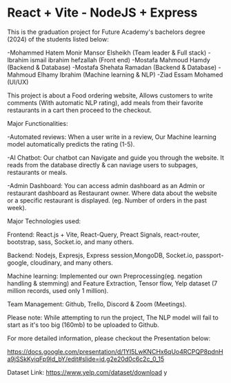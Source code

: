 # React + Vite - NodeJS + Express

This is the graduation project for Future Academy's bachelors degree (2024) of the students listed below:

-Mohammed Hatem Monir Mansor Elsheikh (Team leader & Full stack)
-Ibrahim ismail ibrahim hefzallah (Front end)
-Mostafa Mahmoud Hamdy (Backend & Database)
-Mostafa Shehata Ramadan (Backend & Database)
-Mahmoud Elhamy Ibrahim (Machine learning & NLP)
-Ziad Essam Mohamed (UI/UX)

This project is about a Food ordering website, Allows customers to write comments (With automatic NLP rating), add meals from their favorite restaurants in a cart then proceed to the checkout.

Major Functionalities:

-Automated reviews: When a user write in a review, Our Machine learning model automatically predicts the rating (1-5).

-AI Chatbot: Our chatbot can Navigate and guide you through the website. It reads from the database directly & can naviage users to subpages, restaurants or meals.

-Admin Dashboard: You can access admin dashboard as an Admin or restaurant dashboard as Restaurant owner. Where data about the website or a specific restaurant is displayed. (eg. Number of orders in the past week).

Major Technologies used:

Frontend: React.js + Vite, React-Query, Preact Signals, react-router, bootstrap, sass, Socket.io, and many others.

Backend: Nodejs, Expresjs, Express session,MongoDB, Socket.io, passport-google, cloudinary, and many others.

Machine learning: Implemented our own Preprocessing(eg. negation handling & stemming) and Feature Extraction,
Tensor flow, Yelp dataset (7 million records, used only 1 million).

Team Management: Github, Trello, Discord & Zoom (Meetings).

Please note: While attempting to run the project, The NLP model will fail to start as it's too big (160mb) to be uploaded to Github.

For more detailed information, please checkout the Presentation below:

https://docs.google.com/presentation/d/1YI5LwKNCHx6qUo4RCPQP8pdnHa9jSSkKyiqFp9ld_bY/edit#slide=id.g2e20d0c6c2c_0_15

Dataset Link: https://www.yelp.com/dataset/download
y
